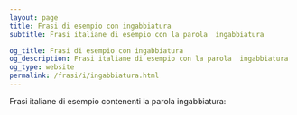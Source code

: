 ```yaml
---
layout: page
title: Frasi di esempio con ingabbiatura 
subtitle: Frasi italiane di esempio con la parola  ingabbiatura

og_title: Frasi di esempio con ingabbiatura 
og_description: Frasi italiane di esempio con la parola  ingabbiatura
og_type: website
permalink: /frasi/i/ingabbiatura.html
---
```


Frasi italiane di esempio contenenti la parola ingabbiatura:


